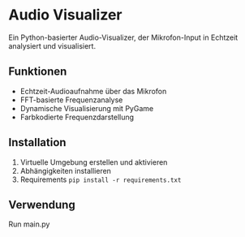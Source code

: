 # Audio Visualizer

Ein Python-basierter Audio-Visualizer, der Mikrofon-Input in Echtzeit analysiert und visualisiert.

## Funktionen
- Echtzeit-Audioaufnahme über das Mikrofon
- FFT-basierte Frequenzanalyse
- Dynamische Visualisierung mit PyGame
- Farbkodierte Frequenzdarstellung

## Installation
1. Virtuelle Umgebung erstellen und aktivieren
2. Abhängigkeiten installieren
3. Requirements ```pip install -r requirements.txt```

## Verwendung
Run main.py
